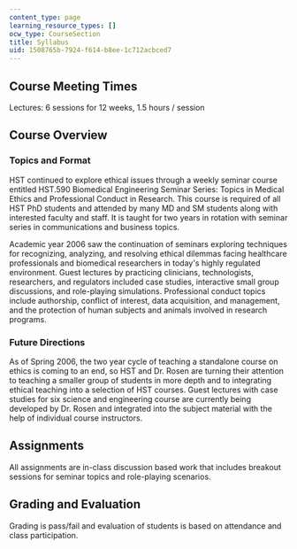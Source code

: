 ```yaml
---
content_type: page
learning_resource_types: []
ocw_type: CourseSection
title: Syllabus
uid: 1508765b-7924-f614-b8ee-1c712acbced7
---
```


Course Meeting Times
--------------------

Lectures: 6 sessions for 12 weeks, 1.5 hours / session

Course Overview
---------------

### Topics and Format

HST continued to explore ethical issues through a weekly seminar course entitled HST.590 Biomedical Engineering Seminar Series: Topics in Medical Ethics and Professional Conduct in Research. This course is required of all HST PhD students and attended by many MD and SM students along with interested faculty and staff. It is taught for two years in rotation with seminar series in communications and business topics.

Academic year 2006 saw the continuation of seminars exploring techniques for recognizing, analyzing, and resolving ethical dilemmas facing healthcare professionals and biomedical researchers in today's highly regulated environment. Guest lectures by practicing clinicians, technologists, researchers, and regulators included case studies, interactive small group discussions, and role-playing simulations. Professional conduct topics include authorship, conflict of interest, data acquisition, and management, and the protection of human subjects and animals involved in research programs.

### Future Directions

As of Spring 2006, the two year cycle of teaching a standalone course on ethics is coming to an end, so HST and Dr. Rosen are turning their attention to teaching a smaller group of students in more depth and to integrating ethical teaching into a selection of HST courses. Guest lectures with case studies for six science and engineering course are currently being developed by Dr. Rosen and integrated into the subject material with the help of individual course instructors.

Assignments
-----------

All assignments are in-class discussion based work that includes breakout sessions for seminar topics and role-playing scenarios.

Grading and Evaluation
----------------------

Grading is pass/fail and evaluation of students is based on attendance and class participation.